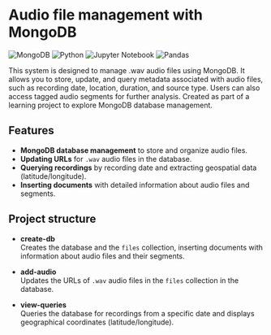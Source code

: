 # Audio file management with MongoDB

![MongoDB](https://img.shields.io/badge/MongoDB-%234ea94b.svg?style=for-the-badge&logo=mongodb&logoColor=white)
![Python](https://img.shields.io/badge/python-3670A0?style=for-the-badge&logo=python&logoColor=ffdd54)
![Jupyter Notebook](https://img.shields.io/badge/jupyter-%23FA0F00.svg?style=for-the-badge&logo=jupyter&logoColor=white)
![Pandas](https://img.shields.io/badge/pandas-%23150458.svg?style=for-the-badge&logo=pandas&logoColor=white)

This system is designed to manage .wav audio files using MongoDB. It allows you to store, update, and query metadata associated with audio files, such as recording date, location, duration, and source type. Users can also access tagged audio segments for further analysis. Created as part of a learning project to explore MongoDB database management.

## Features

- **MongoDB database management** to store and organize audio files.
- **Updating URLs** for `.wav` audio files in the database.
- **Querying recordings** by recording date and extracting geospatial data (latitude/longitude).
- **Inserting documents** with detailed information about audio files and segments.

## Project structure

- **create-db**  
   Creates the database and the `files` collection, inserting documents with information about audio files and their segments.

- **add-audio**  
   Updates the URLs of `.wav` audio files in the `files` collection in the database.

- **view-queries**  
   Queries the database for recordings from a specific date and displays geographical coordinates (latitude/longitude).